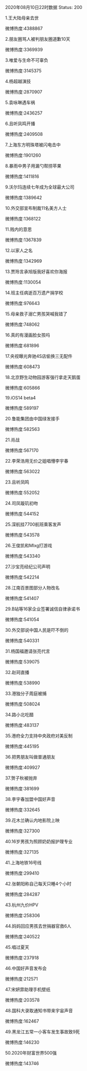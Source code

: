2020年08月10日22时数据
Status: 200

1.王大陆母亲去世

微博热度:4388867

2.朋友圈骂人被判朋友圈道歉10天

微博热度:3369939

3.唯爱与生命不可辜负

微博热度:3145375

4.杨超越演技

微博热度:2870907

5.袁咏琳遇车祸

微博热度:2436257

6.且听凤鸣开播

微博热度:2409508

7.上海东方明珠塔被闪电击中

微博热度:1901260

8.暴雨中男子用漏勺帮捞苹果

微博热度:1411816

9.沃尔玛连续七年成为全球最大公司

微博热度:1389642

10.外交部宣布制裁11名美方人士

微博热度:1368122

11.贱内的意思

微博热度:1367839

12.以家人之名

微博热度:1342969

13.贾玲言承旭版我好喜欢你海报

微博热度:1130054

14.班主任病逝百万遗产捐学校

微博热度:976643

15.母亲救子溺亡男孩哭喊我错了

微博热度:748062

16.真的有漫画脸女孩吗

微博热度:681896

17.央视曝光奔驰4S店偷换三无配件

微博热度:608473

18.北京野生动物园游客强行拿走天鹅蛋

微博热度:605866

19.iOS14 beta4

微博热度:589197

20.鲁能集团由中国绿发接手

微博热度:582563

21.肖战

微博热度:567170

22.李荣浩用无价之姐唱懵李宇春

微博热度:563022

23.且听凤鸣

微博热度:552052

24.司凤璇玑初吻

微博热度:544152

25.深航挂7700航班乘客发声

微博热度:543578

26.王俊凯和Mlxg打游戏

微博热度:543340

27.沙宝亮经纪公司声明

微博热度:542214

28.江南百景图部分人物改名

微博热度:541407

29.B站等16家企业签署诚信自律承诺书

微博热度:541054

30.外交部说中国人民是吓不倒的

微博热度:540331

31.杨国福邀请张亮代言

微博热度:539075

32.赵珂直播

微博热度:538990

33.港独分子周庭被捕

微博热度:508024

34.路小北吃醋

微博热度:483137

35.港府全力支持中央政府对美反制

微博热度:445195

36.把男朋友叫做普通朋友

微博热度:409927

37.贺子秋被抛弃

微博热度:381699

38.李宇春加盟中国好声音

微博热度:332645

39.花木兰确认内地影院上映

微博热度:327300

40.16岁男孩为照顾奶奶报护理专业

微博热度:327135

41.上海地铁16号线

微博热度:299410

42.张朝阳称自己每天只睡4个小时

微博热度:284287

43.杭州九价HPV

微博热度:258306

44.妈妈回应男孩去世捐器官救6人

微博热度:240522

45.唱过夏天

微博热度:237918

46.中国好声音发布会

微博热度:212571

47.宋妍霏助理手机壁纸

微博热度:203578

48.国科大录取通知书带来宇宙声音

微博热度:162467

49.黑龙江五常一小客车发生事故致9死

微博热度:146230

50.2020年财富世界500强

微博热度:143746

